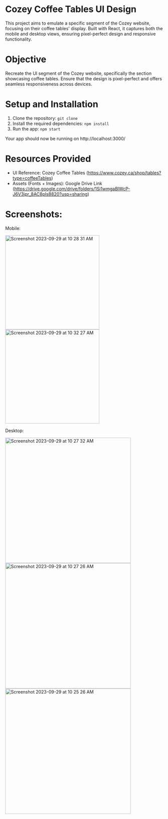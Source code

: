 # Cozey Coffee Tables UI Design

This project aims to emulate a specific segment of the Cozey website, focusing on their coffee tables' display. Built with React, it captures both the mobile and desktop views, ensuring pixel-perfect design and responsive functionality.

# Objective

Recreate the UI segment of the Cozey website, specifically the section showcasing coffee tables. Ensure that the design is pixel-perfect and offers seamless responsiveness across devices.

# Setup and Installation

1. Clone the repository:
    `git clone`
2. Install the required dependencies:
    `npm install`
3. Run the app:
    `npm start`

Your app should now be running on http://localhost:3000/

# Resources Provided
- UI Reference: Cozey Coffee Tables (https://www.cozey.ca/shop/tables?type=coffeeTables)
- Assets (Fonts + Images): Google Drive Link (https://drive.google.com/drive/folders/1Si1wmgaBlWcP-J6V3jpr_8AC8pls8820?usp=sharing)

# Screenshots:

Mobile:

<img width="300" alt="Screenshot 2023-09-29 at 10 28 31 AM" src="https://github.com/yagna11/e-commerce-furniture-ui/assets/70176837/feda813c-4e09-49e7-9054-099b3722b0ae">


<img width="300" alt="Screenshot 2023-09-29 at 10 32 27 AM" src="https://github.com/yagna11/e-commerce-furniture-ui/assets/70176837/cdae37a2-5300-45ba-973e-08cef07f56d7">

Desktop:

<img width="400" alt="Screenshot 2023-09-29 at 10 27 32 AM" src="https://github.com/yagna11/e-commerce-furniture-ui/assets/70176837/3865458e-aced-4738-829d-d6a79010c05d">

<img width="400" alt="Screenshot 2023-09-29 at 10 27 26 AM" src="https://github.com/yagna11/e-commerce-furniture-ui/assets/70176837/3ed24fe8-3ab6-4b59-8fae-fd46051f00f0">

<img width="400" alt="Screenshot 2023-09-29 at 10 25 26 AM" src="https://github.com/yagna11/e-commerce-furniture-ui/assets/70176837/3fcbd897-1cf2-4445-a3e3-8c1400ad8ac2">
